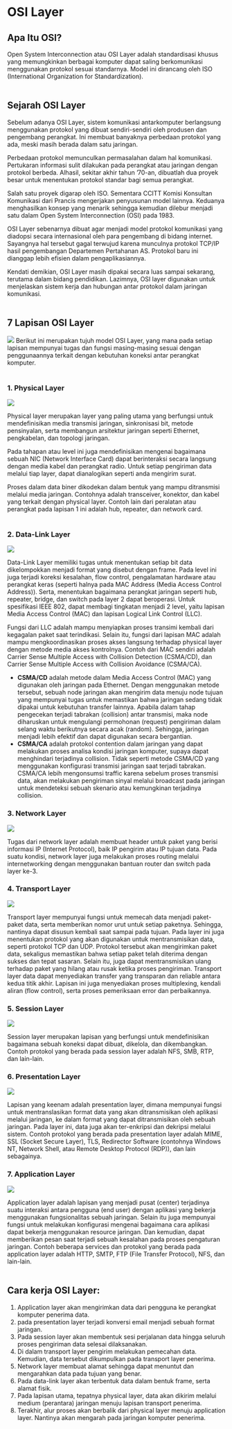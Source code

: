 # OSI Layer

## Apa Itu OSI?

Open System Interconnection atau OSI Layer adalah standardisasi khusus yang memungkinkan berbagai komputer dapat saling berkomunikasi menggunakan protokol sesuai standarnya. Model ini dirancang oleh ISO (International Organization for Standardization).
<br>
<br>

## Sejarah OSI Layer

Sebelum adanya OSI Layer, sistem komunikasi antarkomputer berlangsung menggunakan protokol yang dibuat sendiri-sendiri oleh produsen dan pengembang perangkat. Ini membuat banyaknya perbedaan protokol yang ada, meski masih berada dalam satu jaringan.

Perbedaan protokol memunculkan permasalahan dalam hal komunikasi. Pertukaran informasi sulit dilakukan pada perangkat atau jaringan dengan protokol berbeda. Alhasil, sekitar akhir tahun ’70-an, dibuatlah dua proyek besar untuk menentukan protokol standar bagi semua perangkat.

Salah satu proyek digarap oleh ISO. Sementara CCITT Komisi Konsultan Komunikasi dari Prancis mengerjakan penyusunan model lainnya. Keduanya menghasilkan konsep yang menarik sehingga kemudian dilebur menjadi satu dalam Open System Interconnection (OSI) pada 1983.

OSI Layer sebenarnya dibuat agar menjadi model protokol komunikasi yang diadopsi secara internasional oleh para pengembang di bidang internet. Sayangnya hal tersebut gagal terwujud karena munculnya protokol TCP/IP hasil pengembangan Departemen Pertahanan AS. Protokol baru ini dianggap lebih efisien dalam pengaplikasiannya.

Kendati demikian, OSI Layer masih dipakai secara luas sampai sekarang, terutama dalam bidang pendidikan. Lazimnya, OSI layer digunakan untuk menjelaskan sistem kerja dan hubungan antar protokol dalam jaringan komunikasi.<br><br>

## 7 Lapisan OSI Layer

<img src="./assets/7-layers-of-osi.webp">
Berikut ini merupakan tujuh model OSI Layer, yang mana pada setiap lapisan mempunyai tugas dan fungsi masing-masing sesuai dengan penggunaannya terkait dengan kebutuhan koneksi antar perangkat komputer.<br><br>

### **1. Physical Layer**

<img src="./assets/physical-layer.png">

Physical layer merupakan layer yang paling utama yang berfungsi untuk mendefinisikan media transmisi jaringan, sinkronisasi bit, metode pensinyalan, serta membangun arsitektur jaringan seperti Ethernet, pengkabelan, dan topologi jaringan.

Pada tahapan atau level ini juga mendefinisikan mengenai bagaimana sebuah NIC (Network Interface Card) dapat berinteraksi secara langsung dengan media kabel dan perangkat radio. Untuk setiap pengiriman data melalui tiap layer, dapat dianalogikan seperti anda mengirim surat.

Proses dalam data biner dikodekan dalam bentuk yang mampu ditransmisi melalui media jaringan. Contohnya adalah transceiver, konektor, dan kabel yang terkait dengan physical layer. Contoh lain dari peralatan atau perangkat pada lapisan 1 ini adalah hub, repeater, dan network card.<br><br>

### **2. Data-Link Layer**<br>

<img src="./assets/datalink-layer.png">

Data-Link Layer memiliki tugas untuk menentukan setiap bit data dikelompokkan menjadi format yang disebut dengan frame. Pada level ini juga terjadi koreksi kesalahan, flow control, pengalamatan hardware atau perangkat keras (seperti halnya pada MAC Address (Media Access Control Address)). Serta, menentukan bagaimana perangkat jaringan seperti hub, repeater, bridge, dan switch pada layer 2 dapat beroperasi. Untuk spesifikasi IEEE 802, dapat membagi tingkatan menjadi 2 level, yaitu lapisan Media Access Control (MAC) dan lapisan Logical Link Control (LLC).

Fungsi dari LLC adalah mampu menyiapkan proses transimi kembali dari kegagalan paket saat terindikasi. Selain itu, fungsi dari lapisan MAC adalah mampu mengkoordinasikan proses akses langsung terhadap physical layer dengan metode media akses kontrolnya. Contoh dari MAC sendiri adalah Carrier Sense Multiple Access with Collision Detection (CSMA/CD), dan Carrier Sense Multiple Access with Collision Avoidance (CSMA/CA).

- **CSMA/CD** adalah metode dalam Media Access Control (MAC) yang digunakan oleh jaringan pada Ethernet. Dengan menggunakan metode tersebut, sebuah node jaringan akan mengirim data menuju node tujuan yang mempunyai tugas untuk memastikan bahwa jaringan sedang tidak dipakai untuk kebutuhan transfer lainnya. Apabila dalam tahap pengecekan terjadi tabrakan (collision) antar transmisi, maka node diharuskan untuk mengulangi permohonan (request) pengiriman dalam selang waktu berikutnya secara acak (random). Sehingga, jaringan menjadi lebih efektif dan dapat digunakan secara bergantian.
- **CSMA/CA** adalah protokol contention dalam jaringan yang dapat melakukan proses analisa kondisi jaringan komputer, supaya dapat menghindari terjadinya collision. Tidak seperti metode CSMA/CD yang menggunakan konfigurasi transmisi jaringan saat terjadi tabrakan. CSMA/CA lebih mengonsumsi traffic karena sebelum proses transmisi data, akan melakukan pengiriman sinyal melalui broadcast pada jaringan untuk mendeteksi sebuah skenario atau kemungkinan terjadinya collision.

### **3. Network Layer**<br>

<img src="./assets/network-layer.png">

Tugas dari network layer adalah membuat header untuk paket yang berisi informasi IP (Internet Protocol), baik IP pengirim atau IP tujuan data. Pada suatu kondisi, network layer juga melakukan proses routing melalui internetworking dengan menggunakan bantuan router dan switch pada layer ke-3.

### **4. Transport Layer**<br>

<img src="./assets/transport-layer.png">

Transport layer mempunyai fungsi untuk memecah data menjadi paket-paket data, serta memberikan nomor urut untuk setiap paketnya. Sehingga, nantinya dapat disusun kembali saat sampai pada tujuan. Pada layer ini juga menentukan protokol yang akan digunakan untuk mentransmisikan data, seperti protokol TCP dan UDP. Protokol tersebut akan mengirimkan paket data, sekaligus memastikan bahwa setiap paket telah diterima dengan sukses dan tepat sasaran. Selain itu, juga dapat mentransmisikan ulang terhadap paket yang hilang atau rusak ketika proses pengiriman. Transport layer data dapat menyediakan transfer yang transparan dan reliable antara kedua titik akhir. Lapisan ini juga menyediakan proses multiplexing, kendali aliran (flow control), serta proses pemeriksaan error dan perbaikannya.

### **5. Session Layer**<br>

<img src="./assets/session-layer.png">

Session layer merupakan lapisan yang berfungsi untuk mendefinisikan bagaimana sebuah koneksi dapat dibuat, dikelola, dan dikembangkan. Contoh protokol yang berada pada session layer adalah NFS, SMB, RTP, dan lain-lain.

### **6. Presentation Layer**<br>

<img src="./assets/presentation-layer.png">

Lapisan yang keenam adalah presentation layer, dimana mempunyai fungsi untuk mentranslasikan format data yang akan ditransmisikan oleh aplikasi melalui jaringan, ke dalam format yang dapat ditransmisikan oleh sebuah jaringan. Pada layer ini, data juga akan ter-enkripsi dan dekripsi melalui sistem. Contoh protokol yang berada pada presentation layer adalah MIME, SSL (Socket Secure Layer), TLS, Redirector Software (contohnya Windows NT, Network Shell, atau Remote Desktop Protocol (RDP)), dan lain sebagainya.

### **7. Application Layer**<br>

<img src="./assets/application-layer.png">

Application layer adalah lapisan yang menjadi pusat (center) terjadinya suatu interaksi antara pengguna (end user) dengan aplikasi yang bekerja menggunakan fungsionalitas sebuah jaringan. Selain itu juga mempunyai fungsi untuk melakukan konfigurasi mengenai bagaimana cara aplikasi dapat bekerja menggunakan resource jaringan. Dan kemudian, dapat memberikan pesan saat terjadi sebuah kesalahan pada proses pengaturan jaringan. Contoh beberapa services dan protokol yang berada pada application layer adalah HTTP, SMTP, FTP (File Transfer Protocol), NFS, dan lain-lain.<br><br>

## Cara kerja OSI Layer:

1. Application layer akan mengirimkan data dari pengguna ke perangkat komputer penerima data.
2. pada presentation layer terjadi konversi email menjadi sebuah format jaringan.
3. Pada session layer akan membentuk sesi perjalanan data hingga seluruh proses pengiriman data selesai dilaksanakan.
4. Di dalam transport layer pengirim melakukan pemecahan data. Kemudian, data tersebut dikumpulkan pada transport layer penerima.
5. Network layer membuat alamat sehingga dapat menuntut dan mengarahkan data pada tujuan yang benar.
6. Pada data-link layer akan terbentuk data dalam bentuk frame, serta alamat fisik.
7. Pada lapisan utama, tepatnya physical layer, data akan dikirim melalui medium (perantara) jaringan menuju lapisan transport penerima.
8. Terakhir, alur proses akan berbalik dari physical layer menuju application layer. Nantinya akan mengarah pada jaringan komputer penerima.
